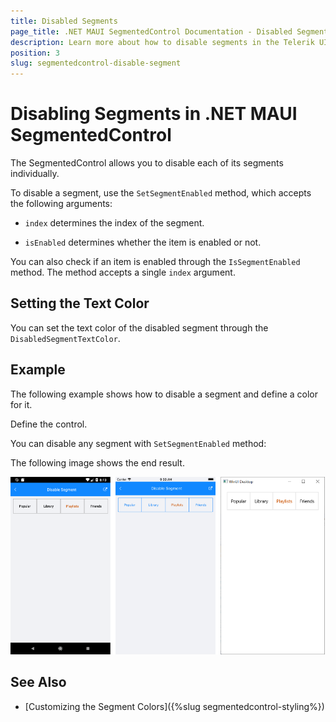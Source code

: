 ```yaml
---
title: Disabled Segments
page_title: .NET MAUI SegmentedControl Documentation - Disabled Segments
description: Learn more about how to disable segments in the Telerik UI for .NET MAUI SegmentedControl.
position: 3
slug: segmentedcontrol-disable-segment
---
```


# Disabling Segments in .NET MAUI SegmentedControl

The SegmentedControl allows you to disable each of its segments individually.

To disable a segment, use the `SetSegmentEnabled` method, which accepts the following arguments:

* `index` determines the index of the segment.

* `isEnabled` determines whether the item is enabled or not.

You can also check if an item is enabled through the `IsSegmentEnabled` method. The method accepts a single `index` argument.

## Setting the Text Color

You can set the text color of the disabled segment through the `DisabledSegmentTextColor`.

## Example

The following example shows how to disable a segment and define a color for it.

Define the control.

<snippet id='segmentcontrol-disablesegment-xaml' />

You can disable any segment with `SetSegmentEnabled` method:

<snippet id='segmentcontrol-disablesegment-setsegmentenabled' />

The following image shows the end result.

![.NET MAUI SegmentedControl disable segment](images/segmentcontrol-features-disablesegment-0.png)

## See Also

- [Customizing the Segment Colors]({%slug segmentedcontrol-styling%})
